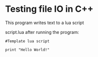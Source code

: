 # Testing file IO in C++

This program writes text to a lua script

script.lua after running the program:

```
#Template lua script

print "Hello World!"
```